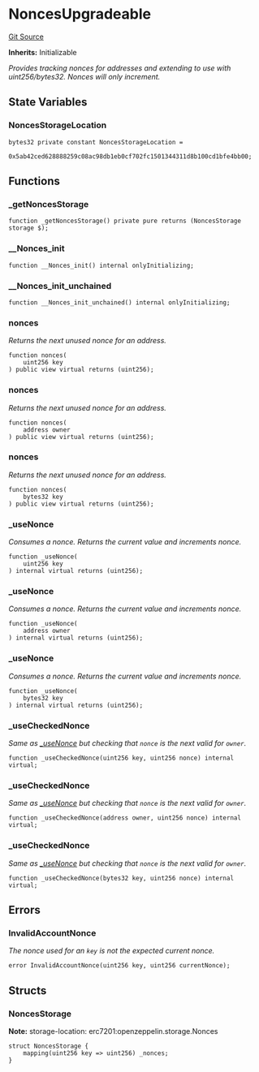 # NoncesUpgradeable
[Git Source](https://github.com/ambrosus/token-bridge/blob/552fd0953a1932ae8ea9555e10159a131960dfef/contracts/utils/NoncesUpgradeable.sol)

**Inherits:**
Initializable

*Provides tracking nonces for addresses and extending to use with uint256/bytes32. Nonces will only increment.*


## State Variables
### NoncesStorageLocation

```solidity
bytes32 private constant NoncesStorageLocation =
    0x5ab42ced628888259c08ac98db1eb0cf702fc1501344311d8b100cd1bfe4bb00;
```


## Functions
### _getNoncesStorage


```solidity
function _getNoncesStorage() private pure returns (NoncesStorage storage $);
```

### __Nonces_init


```solidity
function __Nonces_init() internal onlyInitializing;
```

### __Nonces_init_unchained


```solidity
function __Nonces_init_unchained() internal onlyInitializing;
```

### nonces

*Returns the next unused nonce for an address.*


```solidity
function nonces(
    uint256 key
) public view virtual returns (uint256);
```

### nonces

*Returns the next unused nonce for an address.*


```solidity
function nonces(
    address owner
) public view virtual returns (uint256);
```

### nonces

*Returns the next unused nonce for an address.*


```solidity
function nonces(
    bytes32 key
) public view virtual returns (uint256);
```

### _useNonce

*Consumes a nonce.
Returns the current value and increments nonce.*


```solidity
function _useNonce(
    uint256 key
) internal virtual returns (uint256);
```

### _useNonce

*Consumes a nonce.
Returns the current value and increments nonce.*


```solidity
function _useNonce(
    address owner
) internal virtual returns (uint256);
```

### _useNonce

*Consumes a nonce.
Returns the current value and increments nonce.*


```solidity
function _useNonce(
    bytes32 key
) internal virtual returns (uint256);
```

### _useCheckedNonce

*Same as [_useNonce](/contracts/utils/NoncesUpgradeable.sol/abstract.NoncesUpgradeable.md#_usenonce) but checking that `nonce` is the next valid for `owner`.*


```solidity
function _useCheckedNonce(uint256 key, uint256 nonce) internal virtual;
```

### _useCheckedNonce

*Same as [_useNonce](/contracts/utils/NoncesUpgradeable.sol/abstract.NoncesUpgradeable.md#_usenonce) but checking that `nonce` is the next valid for `owner`.*


```solidity
function _useCheckedNonce(address owner, uint256 nonce) internal virtual;
```

### _useCheckedNonce

*Same as [_useNonce](/contracts/utils/NoncesUpgradeable.sol/abstract.NoncesUpgradeable.md#_usenonce) but checking that `nonce` is the next valid for `owner`.*


```solidity
function _useCheckedNonce(bytes32 key, uint256 nonce) internal virtual;
```

## Errors
### InvalidAccountNonce
*The nonce used for an `key` is not the expected current nonce.*


```solidity
error InvalidAccountNonce(uint256 key, uint256 currentNonce);
```

## Structs
### NoncesStorage
**Note:**
storage-location: erc7201:openzeppelin.storage.Nonces


```solidity
struct NoncesStorage {
    mapping(uint256 key => uint256) _nonces;
}
```

